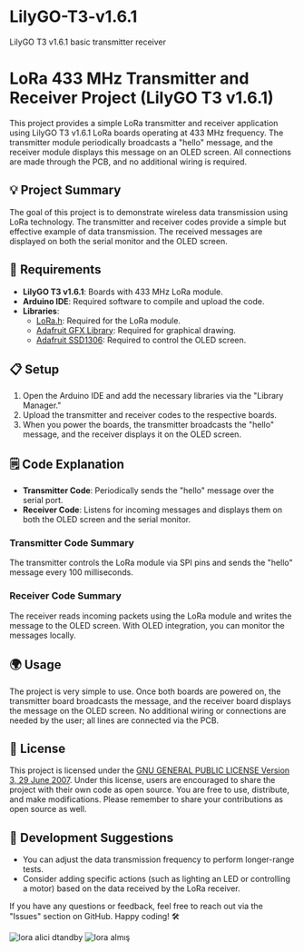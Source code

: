 # LilyGO-T3-v1.6.1
LilyGO T3 v1.6.1 basic transmitter receiver

# LoRa 433 MHz Transmitter and Receiver Project (LilyGO T3 v1.6.1)

This project provides a simple LoRa transmitter and receiver application using LilyGO T3 v1.6.1 LoRa boards operating at 433 MHz frequency. The transmitter module periodically broadcasts a "hello" message, and the receiver module displays this message on an OLED screen. All connections are made through the PCB, and no additional wiring is required.

## 💡 Project Summary

The goal of this project is to demonstrate wireless data transmission using LoRa technology. The transmitter and receiver codes provide a simple but effective example of data transmission. The received messages are displayed on both the serial monitor and the OLED screen.

## 🚀 Requirements

- **LilyGO T3 v1.6.1**: Boards with 433 MHz LoRa module.
- **Arduino IDE**: Required software to compile and upload the code.
- **Libraries**:
  - [LoRa.h](https://github.com/sandeepmistry/arduino-LoRa): Required for the LoRa module.
  - [Adafruit GFX Library](https://github.com/adafruit/Adafruit-GFX-Library): Required for graphical drawing.
  - [Adafruit SSD1306](https://github.com/adafruit/Adafruit_SSD1306): Required to control the OLED screen.

## 📋 Setup

1. Open the Arduino IDE and add the necessary libraries via the "Library Manager."
2. Upload the transmitter and receiver codes to the respective boards.
3. When you power the boards, the transmitter broadcasts the "hello" message, and the receiver displays it on the OLED screen.

## 🗒️ Code Explanation

- **Transmitter Code**: Periodically sends the "hello" message over the serial port.
- **Receiver Code**: Listens for incoming messages and displays them on both the OLED screen and the serial monitor.

### Transmitter Code Summary
The transmitter controls the LoRa module via SPI pins and sends the "hello" message every 100 milliseconds.

### Receiver Code Summary
The receiver reads incoming packets using the LoRa module and writes the message to the OLED screen. With OLED integration, you can monitor the messages locally.

## 🌍 Usage

The project is very simple to use. Once both boards are powered on, the transmitter board broadcasts the message, and the receiver board displays the message on the OLED screen. No additional wiring or connections are needed by the user; all lines are connected via the PCB.

## 🚪 License

This project is licensed under the [GNU GENERAL PUBLIC LICENSE Version 3, 29 June 2007](https://www.gnu.org/licenses/gpl-3.0.en.html). Under this license, users are encouraged to share the project with their own code as open source. You are free to use, distribute, and make modifications. Please remember to share your contributions as open source as well.

## 🤖 Development Suggestions

- You can adjust the data transmission frequency to perform longer-range tests.
- Consider adding specific actions (such as lighting an LED or controlling a motor) based on the data received by the LoRa receiver.

If you have any questions or feedback, feel free to reach out via the "Issues" section on GitHub. Happy coding! 🛠️

![lora alici dtandby](https://github.com/user-attachments/assets/c5498736-fccb-48d1-a0c5-a271d1d96fab)
![lora almış](https://github.com/user-attachments/assets/8ea09bf7-b7db-4bd7-bf1c-511b9618e297)

